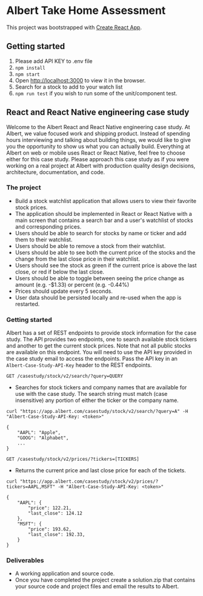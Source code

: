 # Albert Take Home Assessment

This project was bootstrapped with [Create React App](https://github.com/facebook/create-react-app).

## Getting started

1. Please add API KEY to .env file
2. `npm install`
3. `npm start`
4. Open [http://localhost:3000](http://localhost:3000) to view it in the browser.
5. Search for a stock to add to your watch list
6. `npm run test` if you wish to run some of the unit/component test.

## React and React Native engineering case study

Welcome to the Albert React and React Native engineering case study. At Albert, we value focused work and shipping product.
Instead of spending hours interviewing and talking about building things, we would like to give you the opportunity to show us what you can actually build.
Everything at Albert on web or mobile uses React or React Native, feel free to choose either for this case study.
Please approach this case study as if you were working on a real project at Albert with production quality design decisions, architecture, documentation, and code.

### The project

- Build a stock watchlist application that allows users to view their favorite stock prices.
- The application should be implemented in React or React Native with a main screen that contains a search bar and a user's watchlist of stocks and corresponding prices.
- Users should be able to search for stocks by name or ticker and add them to their watchlist.
- Users should be able to remove a stock from their watchlist.
- Users should be able to see both the current price of the stocks and the change from the last close price in their watchlist.
- Users should see the stock as green if the current price is above the last close, or red if below the last close.
- Users should be able to toggle between seeing the price change as amount (e.g. -$1.33) or percent (e.g. -0.44%)
- Prices should update every 5 seconds.
- User data should be persisted locally and re-used when the app is restarted.

### Getting started

Albert has a set of REST endpoints to provide stock information for the case study. The API provides two endpoints, one to search available stock tickers and another to get the current stock prices. Note that not all public stocks are available on this endpoint.
You will need to use the API key provided in the case study email to access the endpoints. Pass the API key in an `Albert-Case-Study-API-Key` header to the REST endpoints.

`GET /casestudy/stock/v2/search/?query=QUERY`

- Searches for stock tickers and company names that are available for use with the case study. The search string must match
  (case insensitive) any portion of either the ticker or the company name.

```commandline
curl "https://app.albert.com/casestudy/stock/v2/search/?query=A" -H "Albert-Case-Study-API-Key: <token>"

{
    "AAPL": "Apple",
    "GOOG": "Alphabet",
    ...
}
```

`GET /casestudy/stock/v2/prices/?tickers=[TICKERS]`

- Returns the current price and last close price for each of the tickets.

```commandline
curl "https://app.albert.com/casestudy/stock/v2/prices/?tickers=AAPL,MSFT" -H "Albert-Case-Study-API-Key: <token>"

{
    "AAPL": {
        "price": 122.21,
        "last_close": 124.12
    },
    "MSFT": {
        "price": 193.62,
        "last_close": 192.33,
    }
}
```

### Deliverables

- A working application and source code.
- Once you have completed the project create a solution.zip that contains your source code and project files and email the results to Albert.
